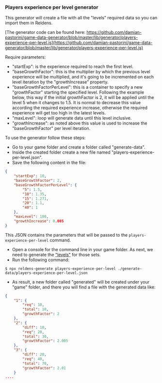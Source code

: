 ### Players experience per level generator

This generator will create a file with all the "levels" required data so you can import them in Reldens.

[The generator code can be found here: https://github.com/damian-pastorini/game-data-generator/blob/master/lib/generator/players-experience-per-level.js](https://github.com/damian-pastorini/game-data-generator/blob/master/lib/generator/players-experience-per-level.js)

Require parameters:
- "startExp": is the experience required to reach the first level.
- "baseGrowthFactor": this is the multiplier by which the previous level experience will be multiplied, and it's going to be incremented on each level iteration by the "growthIncrease" property.
- "baseGrowthFactorPerLevel": this is a container to specify a new "growthFactor" starting the specified level. 
Following the example below, this way if the initial growthFactor is 2, it will be applied until the level 5 when it changes to 1.5.
It is normal to decrease this value according the required experience increase, otherwise the required experience will get too high in the latest levels.
- "maxLevel": loop will generate data until this level inclusive.
- "growthIncrease": as noted above this value is used to increase the "baseGrowthFactor" per level iteration. 

To use the generator follow these steps:

- Go to your game folder and create a folder called "generate-data".
- Inside the created folder create a new file named "players-experience-per-level.json".
- Save the following content in the file:
```json
{
    "startExp": 10,
    "baseGrowthFactor": 2,
    "baseGrowthFactorPerLevel": {
        "5": 1.5,
        "10": 1.35,
        "15": 1.271,
        "20": 1.1,
        "40": 1
    },
    "maxLevel": 100,
    "growthIncrease": 0.005
}
```
This JSON contains the parameters that will be passed to the `players-experience-per-level` command.

- Open a console for the command line in your game folder. As next, we need to generate the ["levels"](../entities/level.md) for those sets.
- Run the following command:
```
$ npx reldens-generate players-experience-per-level ./generate-data/players-experience-per-level.json
```
- As result, a new folder called "generated" will be created under your "game" folder, and there you will find a file with the generated data like:
```json
{
    "1": {
        "req": 10,
        "total": 10,
        "growthFactor": 2
    },
    "2": {
        "diff": 10,
        "req": 20,
        "total": 30,
        "growthFactor": 2.005
    },
    "3": {
        "diff": 20,
        "req": 40,
        "total": 70,
        "growthFactor": 2.01
    }
....
```
